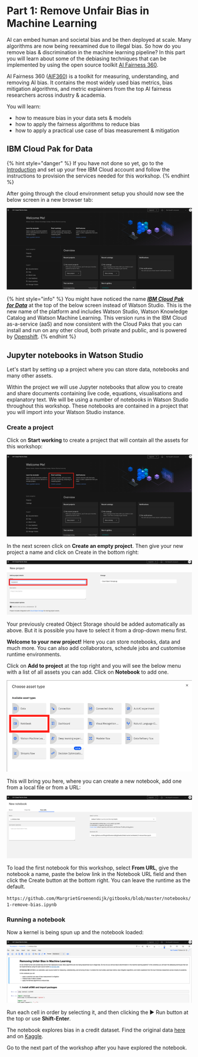 # Part 1: Remove Unfair Bias in Machine Learning

AI can embed human and societal bias and be then deployed at scale. Many algorithms are now being reexamined due to illegal bias. So how do you remove bias & discrimination in the machine learning pipeline? In this part  you will learn about some of the debiasing techniques that can be implemented by using the open source toolkit [AI Fairness 360](https://aif360.mybluemix.net/).

AI Fairness 360 \([AIF360](https://github.com/Trusted-AI/AIF360)\) is a toolkit for measuring, understanding, and removing AI bias. It contains the most widely used bias metrics, bias mitigation algorithms, and metric explainers from the top AI fairness researchers across industry & academia.

You will learn:

* how to measure bias in your data sets & models
* how to apply the fairness algorithms to reduce bias
* how to apply a practical use case of bias measurement & mitigation

## IBM Cloud Pak for Data

{% hint style="danger" %}
If you have not done so yet, go to the [Introduction](https://margriet-groenendijk.gitbook.io/trusted-ai-workshop/introduction) and set up your free IBM Cloud account and follow the instructions to provision the services needed for this workshop.
{% endhint %}

After going through the cloud environment setup you should now see the below screen in a new browser tab:

![](.gitbook/assets/screenshot-2020-08-21-at-16.50.56%20%281%29.png)

{% hint style="info" %}
You might have noticed the name [_**IBM Cloud Pak for Data**_](https://www.ibm.com/uk-en/products/cloud-pak-for-data) at the top of the below screen instead of Watson Studio. This is the new name of the platform and includes Watson Studio, Watson Knowledge Catalog and Watson Machine Learning. This version runs in the IBM Cloud as-a-service \(aaS\) and now consistent with the Cloud Paks that you can install and run on any other cloud, both private and public, and is powered by [Openshift](https://www.openshift.com/).
{% endhint %}

## Jupyter notebooks in Watson Studio

Let's start by setting up a project where you can store data, notebooks and many other assets. 

Within the project we will use Jupyter notebooks that allow you to create and share documents containing live code, equations, visualisations and explanatory text. We will be using a number of notebooks in Watson Studio throughout this workshop. These notebooks are contained in a project that you will import into your Watson Studio instance.

### Create a project

Click on **Start working** to create a project that will contain all the assets for this workshop:

![](.gitbook/assets/screenshot-2020-08-21-at-16.50.56.png)

In the next screen click on **Create an empty project**. Then give your new project a name and click on Create in the bottom right:

![](.gitbook/assets/screenshot-2020-09-03-at-10.50.45.png)

Your previously created Object Storage should be added automatically as above. But it is possible you have to select it from a drop-down menu first.

**Welcome to your new project!** Here you can store notebooks, data and much more. You can also add collaborators, schedule jobs and customise runtime environments. 

Click on **Add to project** at the top right and you will see the below menu with a list of all assets you can add. Click on **Notebook** to add one.

![](.gitbook/assets/screenshot-2020-09-03-at-10.56.21.png)

This will bring you here, where you can create a new notebook, add one from a local file or from a URL:

![](.gitbook/assets/screenshot-2020-09-03-at-11.22.15.png)

To load the first notebook for this workshop, select **From URL**, give the notebook a name, paste the below link in the Notebook URL field and then click the Create button at the bottom right. You can leave the runtime as the default. 

`https://github.com/MargrietGroenendijk/gitbooks/blob/master/notebooks/1-remove-bias.ipynb`

### Running a notebook

Now a kernel is being spun up and the notebook loaded:

![](.gitbook/assets/screenshot-2020-09-03-at-11.28.05.png)

Run each cell in order by selecting it, and then clicking the ▶︎ Run button at the top or use **Shift-Enter**. 

The notebook explores bias in a credit dataset. Find the original data [here](https://archive.ics.uci.edu/ml/datasets/Statlog+%28German+Credit+Data%29) and on [Kaggle](https://www.kaggle.com/uciml/german-credit). 

Go to the next part of the workshop after you have explored the notebook.

